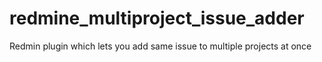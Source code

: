 # redmine_multiproject_issue_adder
Redmin plugin which lets you add same issue to multiple projects at once

